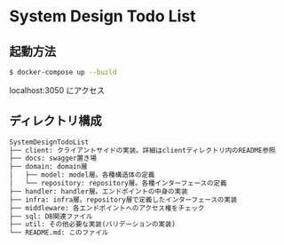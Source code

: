 
# System Design Todo List
## 起動方法
```bash
$ docker-compose up --build
```

localhost:3050 にアクセス

## ディレクトリ構成
```txt
SystemDesignTodoList
├── client: クライアントサイドの実装。詳細はclientディレクトリ内のREADME参照
├── docs: swagger置き場
├── domain: domain層
│   ├── model: model層。各種構造体の定義
│   └── repository: repository層。各種インターフェースの定義
├── handler: handler層。エンドポイントの中身の実装
├── infra: infra層。repository層で定義したインターフェースの実装
├── middleware: 各エンドポイントへのアクセス権をチェック
├── sql: DB関連ファイル
├── util: その他必要な実装(バリデーションの実装)
└── README.md: このファイル
```
